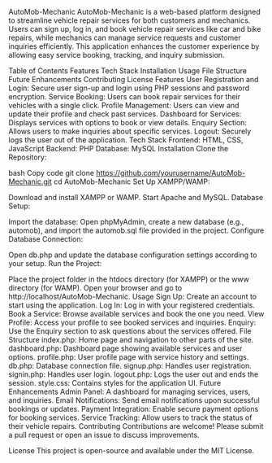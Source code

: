 AutoMob-Mechanic
AutoMob-Mechanic is a web-based platform designed to streamline vehicle repair services for both customers and mechanics. Users can sign up, log in, and book vehicle repair services like car and bike repairs, while mechanics can manage service requests and customer inquiries efficiently. This application enhances the customer experience by allowing easy service booking, tracking, and inquiry submission.

Table of Contents
Features
Tech Stack
Installation
Usage
File Structure
Future Enhancements
Contributing
License
Features
User Registration and Login: Secure user sign-up and login using PHP sessions and password encryption.
Service Booking: Users can book repair services for their vehicles with a single click.
Profile Management: Users can view and update their profile and check past services.
Dashboard for Services: Displays services with options to book or view details.
Enquiry Section: Allows users to make inquiries about specific services.
Logout: Securely logs the user out of the application.
Tech Stack
Frontend: HTML, CSS, JavaScript
Backend: PHP
Database: MySQL
Installation
Clone the Repository:

bash
Copy code
git clone https://github.com/yourusername/AutoMob-Mechanic.git
cd AutoMob-Mechanic
Set Up XAMPP/WAMP:

Download and install XAMPP or WAMP.
Start Apache and MySQL.
Database Setup:

Import the database: Open phpMyAdmin, create a new database (e.g., automob), and import the automob.sql file provided in the project.
Configure Database Connection:

Open db.php and update the database configuration settings according to your setup.
Run the Project:

Place the project folder in the htdocs directory (for XAMPP) or the www directory (for WAMP).
Open your browser and go to http://localhost/AutoMob-Mechanic.
Usage
Sign Up: Create an account to start using the application.
Log In: Log in with your registered credentials.
Book a Service: Browse available services and book the one you need.
View Profile: Access your profile to see booked services and inquiries.
Enquiry: Use the Enquiry section to ask questions about the services offered.
File Structure
index.php: Home page and navigation to other parts of the site.
dashboard.php: Dashboard page showing available services and user options.
profile.php: User profile page with service history and settings.
db.php: Database connection file.
signup.php: Handles user registration.
signin.php: Handles user login.
logout.php: Logs the user out and ends the session.
style.css: Contains styles for the application UI.
Future Enhancements
Admin Panel: A dashboard for managing services, users, and inquiries.
Email Notifications: Send email notifications upon successful bookings or updates.
Payment Integration: Enable secure payment options for booking services.
Service Tracking: Allow users to track the status of their vehicle repairs.
Contributing
Contributions are welcome! Please submit a pull request or open an issue to discuss improvements.

License
This project is open-source and available under the MIT License.
